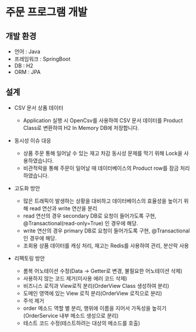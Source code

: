 # 주문 프로그램 개발
## 개발 환경
- 언어 : Java
- 프레임워크 : SpringBoot
- DB : H2
- ORM : JPA

## 설계

- CSV 문서 상품 데이터 
  - Application 실행 시 OpenCsv를 사용하여 CSV 문서 데이터를 Product Class로 변환하여 H2 In Memory DB에 저장합니다.


- 동시성 이슈 대응
  - 상품 주문 통해 일어날 수 있는 재고 차감 동시성 문제를 막기 위해 Lock을 사용하였습니다.
  - 비관적락을 통해 주문이 일어날 때 데이터베이스의 Product row를 잠금 처리 하였습니다.


- 고도화 방안
  - 많은 트래픽이 발생하는 상황을 대비하고 데이터베이스의 효율성을 높이기 위해 read 연산과 write 연산을 분리
  - read 연산의 경우 secondary DB로 요청이 들어가도록 구현, @Transactional(read-only=True) 인 경우에 해당.
  - write 연산의 경우 primary DB로 요청이 들어가도록 구현, @Transactional 인 경우에 해당.
  - 조회용 상품 데이터를 캐싱 처리, 재고는 Redis를 사용하여 관리, 분산락 사용
 
- 리펙토링 방안
  - 롬복 어노테이션 수정(Data -> Getter로 변경, 불필요한 어노테이션 삭제)
  - 사용하지 않는 코드 제거(미사용 에러 코드 삭제)
  - 비즈니스 로직과 View로직 분리(OrderView Class 생성하여 분리)
  - 도메인 영역에 있는 View 로직 분리(OrderView 로직으로 분리)
  - 주석 제거
  - order 메소드 역할 별 분리, 행위에 이름을 지어서 가독성을 높히기(OrderService 내부 메소드 생성으로 분리)
  - 테스트 코드 수정(테스트하려는 대상의 메소드를 호출)
